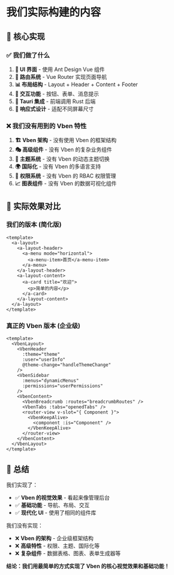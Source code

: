 # 我们实际构建的内容

## 🎯 核心实现

### ✅ 我们做了什么
1. **🎨 UI 界面** - 使用 Ant Design Vue 组件
2. **🧭 路由系统** - Vue Router 实现页面导航  
3. **📊 布局结构** - Layout + Header + Content + Footer
4. **🎪 交互功能** - 按钮、表单、消息提示
5. **🔗 Tauri 集成** - 前端调用 Rust 后端
6. **📱 响应式设计** - 适配不同屏幕尺寸

### ❌ 我们没有用到的 Vben 特性
1. **🏗️ Vben 架构** - 没有使用 Vben 的框架结构
2. **🎭 高级组件** - 没有 Vben 的复杂业务组件
3. **🎨 主题系统** - 没有 Vben 的动态主题切换
4. **🌍 国际化** - 没有 Vben 的多语言支持
5. **🔐 权限系统** - 没有 Vben 的 RBAC 权限管理
6. **📈 图表组件** - 没有 Vben 的数据可视化组件

## 🤔 实际效果对比

### 我们的版本 (简化版)
```vue
<template>
  <a-layout>
    <a-layout-header>
      <a-menu mode="horizontal">
        <a-menu-item>首页</a-menu-item>
      </a-menu>
    </a-layout-header>
    <a-layout-content>
      <a-card title="欢迎">
        <p>简单的内容</p>
      </a-card>
    </a-layout-content>
  </a-layout>
</template>
```

### 真正的 Vben 版本 (企业级)
```vue
<template>
  <VbenLayout>
    <VbenHeader 
      :theme="theme" 
      :user="userInfo"
      @theme-change="handleThemeChange"
    />
    <VbenSidebar 
      :menus="dynamicMenus"
      :permissions="userPermissions"
    />
    <VbenContent>
      <VbenBreadcrumb :routes="breadcrumbRoutes" />
      <VbenTabs :tabs="openedTabs" />
      <router-view v-slot="{ Component }">
        <VbenKeepAlive>
          <component :is="Component" />
        </VbenKeepAlive>
      </router-view>
    </VbenContent>
  </VbenLayout>
</template>
```

## 🎯 总结

我们实现了：
- ✅ **Vben 的视觉效果** - 看起来像管理后台
- ✅ **基础功能** - 导航、布局、交互
- ✅ **现代化 UI** - 使用了相同的组件库

我们没有实现：
- ❌ **Vben 的架构** - 企业级框架结构
- ❌ **高级特性** - 权限、主题、国际化等
- ❌ **复杂组件** - 数据表格、图表、表单生成器等

**结论：我们用最简单的方式实现了 Vben 的核心视觉效果和基础功能！**

